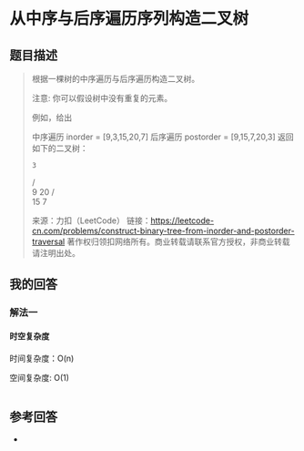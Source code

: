 # 从中序与后序遍历序列构造二叉树

## 题目描述

> 根据一棵树的中序遍历与后序遍历构造二叉树。
>
> 注意:
> 你可以假设树中没有重复的元素。
>
> 例如，给出
>
> 中序遍历 inorder = [9,3,15,20,7]
> 后序遍历 postorder = [9,15,7,20,3]
> 返回如下的二叉树：
>
>     3
>
> / \
>  9 20
> / \
>  15 7
>
> 来源：力扣（LeetCode）
> 链接：https://leetcode-cn.com/problems/construct-binary-tree-from-inorder-and-postorder-traversal
> 著作权归领扣网络所有。商业转载请联系官方授权，非商业转载请注明出处。

## 我的回答

### 解法一

#### 时空复杂度

时间复杂度：O(n)

空间复杂度: O(1)

```JavaScript

```

## 参考回答

-
